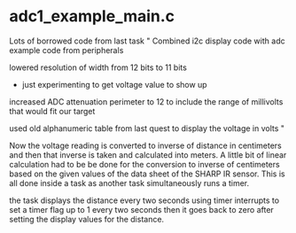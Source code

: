 # adc1_example_main.c
Lots of borrowed code from last task
"
Combined i2c display code with adc example code from peripherals

lowered resolution of width from 12 bits to 11 bits
  - just experimenting to get voltage value to show up

increased ADC attenuation perimeter to 12 to include the range of millivolts that would fit our target

used old alphanumeric table from last quest to display the voltage in volts
"

Now the voltage reading is converted to inverse of distance in centimeters and then that inverse is taken and calculated into meters. A little bit of linear calculation had to be be done for the conversion to inverse of centimeters based on the given values of the data sheet of the SHARP IR sensor. This is all done inside a task as another task simultaneously runs a timer.

the task displays the distance every two seconds using timer interrupts to set a timer flag up to 1 every two seconds then it goes back to zero after setting the display values for the distance.
